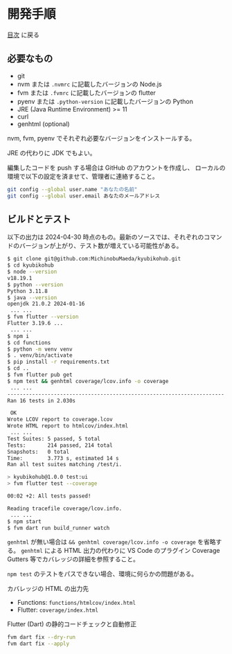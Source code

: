# 開発手順

[目次](index.md) に戻る

## 必要なもの

- git
- nvm または `.nvmrc` に記載したバージョンの Node.js
- fvm または `.fvmrc` に記載したバージョンの flutter
- pyenv または `.python-version` に記載したバージョンの Python
- JRE (Java Runtime Environment) >= 11
- curl
- genhtml (optional)

nvm, fvm, pyenv でそれぞれ必要なバージョンをインストールする。

JRE の代わりに JDK でもよい。

編集したコードを push する場合は GitHub のアカウントを作成し、
ローカルの環境で以下の設定を済ませて、管理者に連絡すること。

```bash
git config --global user.name "あなたの名前"
git config --global user.email あなたのメールアドレス
```

## ビルドとテスト

以下の出力は 2024-04-30 時点のもの。最新のソースでは、それぞれのコマンドのバージョンが上がり、テスト数が増えている可能性がある。

```bash
$ git clone git@github.com:MichinobuMaeda/kyubikohub.git
$ cd kyubikohub
$ node --version
v18.19.1
$ python --version
Python 3.11.8
$ java --version
openjdk 21.0.2 2024-01-16
 ... ...
$ fvm flutter --version
Flutter 3.19.6 ...
 ... ...
$ npm i
$ cd functions
$ python -m venv venv
$ . venv/bin/activate
$ pip install -r requirements.txt
$ cd ..
$ fvm flutter pub get
$ npm test && genhtml coverage/lcov.info -o coverage
 ... ...
----------------------------------------------------------------------
Ran 16 tests in 2.030s

 OK
Wrote LCOV report to coverage.lcov
Wrote HTML report to htmlcov/index.html
 ... ...
Test Suites: 5 passed, 5 total
Tests:       214 passed, 214 total
Snapshots:   0 total
Time:        3.773 s, estimated 14 s
Ran all test suites matching /test/i.

> kyubikohub@1.0.0 test:ui
> fvm flutter test --coverage

00:02 +2: All tests passed!

Reading tracefile coverage/lcov.info.
 ... ...
$ npm start
$ fvm dart run build_runner watch
```

`genhtml` が無い場合は `&& genhtml coverage/lcov.info -o coverage` を省略する。
`genhtml` による HTML 出力の代わりに VS Code のプラグイン Coverage Gutters 等でカバレッジの詳細を参照すること。

`npm test` のテストをパスできない場合、環境に何らかの問題がある。

カバレッジの HTML の出力先

- Functions: `functions/htmlcov/index.html`
- Flutter: `coverage/index.html`

Flutter (Dart) の静的コードチェックと自動修正

```bash
fvm dart fix --dry-run
fvm dart fix --apply
```
